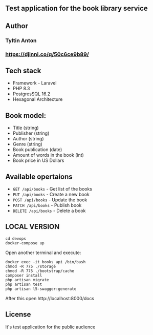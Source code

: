 ## Test application for the book library service

## Author

   ### Tyltin Anton
   ### https://djinni.co/q/50c6ce9b89/
    

## Tech stack

* Framework - Laravel 
* PHP 8.3
* PostgresSQL 16.2
* Hexagonal Architecture


## Book model:
* Title (string)
* Publisher (string)
* Author (string)
* Genre (string)
* Book publication (date)
* Amount of words in the book (int)
* Book price in US Dollars


## Available opertaions

* ``GET /api/books`` - Get list of the books
* ``PUT /api/books`` - Create a new book
* ``POST /api/books`` - Update the book
* ``PATCH /api/books`` - Publish book
* ``DELETE /api/books`` - Delete a book

## LOCAL VERSION

```shell
cd devops 
docker-compose up
```

Open another terminal and execute:

```shell
docker exec -it books_api /bin/bash
chmod -R 775 ./storage
chmod -R 775 ./bootstrap/cache
composer install
php artisan migrate
php artisan test
php artisan l5-swagger:generate
```

After this open http://localhost:8000/docs

## License

It's test application for the public audience
